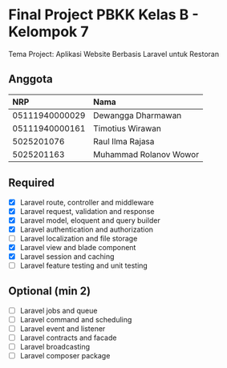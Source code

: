# Final Project PBKK Kelas B - Kelompok 7
Tema Project: Aplikasi Website Berbasis Laravel untuk Restoran

## Anggota
|     NRP    |     Nama    |
| :--------- |:--------    |
| 05111940000029 | Dewangga Dharmawan |
| 05111940000161 | Timotius Wirawan |
| 5025201076 | Raul Ilma Rajasa |
| 5025201163 | Muhammad Rolanov Wowor |

## Required
- [x] Laravel route, controller and middleware
- [x] Laravel request, validation and response
- [x] Laravel model, eloquent and query builder
- [x] Laravel authentication and authorization
- [ ] Laravel localization and file storage
- [x] Laravel view and blade component
- [x] Laravel session and caching
- [ ] Laravel feature testing and unit testing

## Optional (min 2)
- [ ] Laravel jobs and queue
- [ ] Laravel command and scheduling
- [ ] Laravel event and listener
- [ ] Laravel contracts and facade
- [ ] Laravel broadcasting
- [ ] Laravel composer package